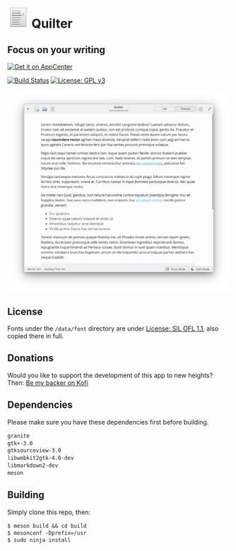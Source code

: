 # ![icon](data/images/icon.png) Quilter

## Focus on your writing

[![Get it on AppCenter](https://appcenter.elementary.io/badge.svg)](https://appcenter.elementary.io/com.github.lainsce.quilter)

[![Build Status](https://travis-ci.org/lainsce/quilter.svg?branch=master)](https://travis-ci.org/lainsce/quilter)
[![License: GPL v3](https://img.shields.io/badge/License-GPL%20v3-blue.svg)](http://www.gnu.org/licenses/gpl-3.0)

![Screenshot](data/images/shot-preview.png)

## License

Fonts under the `/data/font` directory are under [License: SIL OFL 1.1](http://scripts.sil.org/OFL), also copied there in full.

## Donations

Would you like to support the development of this app to new heights? Then:
[Be my backer on Kofi](https://ko-fi.com/C1C169U6)

## Dependencies

Please make sure you have these dependencies first before building.

```bash
granite
gtk+-3.0
gtksourceview-3.0
libwebkit2gtk-4.0-dev
libmarkdown2-dev
meson
```

## Building

Simply clone this repo, then:

```
$ meson build && cd build
$ mesonconf -Dprefix=/usr
$ sudo ninja install
```
